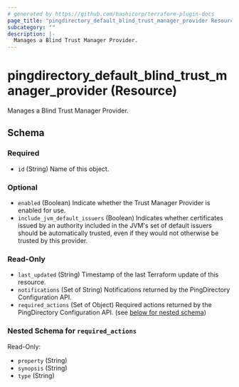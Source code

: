 ```yaml
---
# generated by https://github.com/hashicorp/terraform-plugin-docs
page_title: "pingdirectory_default_blind_trust_manager_provider Resource - terraform-provider-pingdirectory"
subcategory: ""
description: |-
  Manages a Blind Trust Manager Provider.
---
```


# pingdirectory_default_blind_trust_manager_provider (Resource)

Manages a Blind Trust Manager Provider.



<!-- schema generated by tfplugindocs -->
## Schema

### Required

- `id` (String) Name of this object.

### Optional

- `enabled` (Boolean) Indicate whether the Trust Manager Provider is enabled for use.
- `include_jvm_default_issuers` (Boolean) Indicates whether certificates issued by an authority included in the JVM's set of default issuers should be automatically trusted, even if they would not otherwise be trusted by this provider.

### Read-Only

- `last_updated` (String) Timestamp of the last Terraform update of this resource.
- `notifications` (Set of String) Notifications returned by the PingDirectory Configuration API.
- `required_actions` (Set of Object) Required actions returned by the PingDirectory Configuration API. (see [below for nested schema](#nestedatt--required_actions))

<a id="nestedatt--required_actions"></a>
### Nested Schema for `required_actions`

Read-Only:

- `property` (String)
- `synopsis` (String)
- `type` (String)


